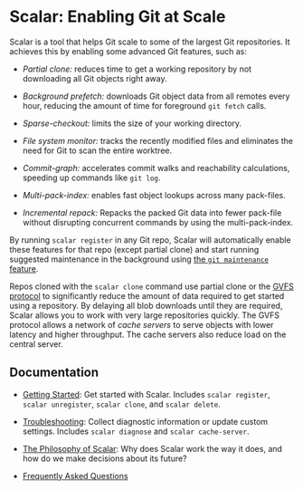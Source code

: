 Scalar: Enabling Git at Scale
=============================

Scalar is a tool that helps Git scale to some of the largest Git repositories.
It achieves this by enabling some advanced Git features, such as:

* *Partial clone:* reduces time to get a working repository by not
  downloading all Git objects right away.

* *Background prefetch:* downloads Git object data from all remotes every
  hour, reducing the amount of time for foreground `git fetch` calls.

* *Sparse-checkout:* limits the size of your working directory.

* *File system monitor:* tracks the recently modified files and eliminates
  the need for Git to scan the entire worktree.

* *Commit-graph:* accelerates commit walks and reachability calculations,
   speeding up commands like `git log`.

* *Multi-pack-index:* enables fast object lookups across many pack-files.

* *Incremental repack:* Repacks the packed Git data into fewer pack-file
  without disrupting concurrent commands by using the multi-pack-index.

By running `scalar register` in any Git repo, Scalar will automatically enable
these features for that repo (except partial clone) and start running suggested
maintenance in the background using
[the `git maintenance` feature](https://git-scm.com/docs/git-maintenance).

Repos cloned with the `scalar clone` command use partial clone or the
[GVFS protocol](https://github.com/microsoft/VFSForGit/blob/HEAD/Protocol.md)
to significantly reduce the amount of data required to get started
using a repository. By delaying all blob downloads until they are required,
Scalar allows you to work with very large repositories quickly. The GVFS
protocol allows a network of _cache servers_ to serve objects with lower
latency and higher throughput. The cache servers also reduce load on the
central server.

Documentation
-------------

* [Getting Started](getting-started.md): Get started with Scalar.
  Includes `scalar register`, `scalar unregister`, `scalar clone`, and
  `scalar delete`.

* [Troubleshooting](troubleshooting.md):
  Collect diagnostic information or update custom settings. Includes
  `scalar diagnose` and `scalar cache-server`.

* [The Philosophy of Scalar](philosophy.md): Why does Scalar work the way
  it does, and how do we make decisions about its future?

* [Frequently Asked Questions](faq.md)
